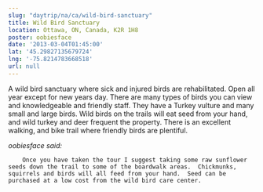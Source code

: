 ```yaml
---
slug: "daytrip/na/ca/wild-bird-sanctuary"
title: Wild Bird Sanctuary
location: Ottawa, ON, Canada, K2R 1H8
poster: oobiesface
date: '2013-03-04T01:45:00'
lat: '45.29827135679724'
lng: '-75.8214783668518'
url: null
---
```


A wild bird sanctuary where sick and injured birds are rehabilitated.  Open all year except for new years day.  There are many types of birds you can view and knowledgeable and friendly staff.  They have a Turkey vulture and many small and large birds.  Wild birds on the trails will eat seed from your hand, and wild turkey and deer frequent the property.  There is an excellent walking, and bike trail where friendly birds are plentiful.  

<em>oobiesface said:</em>

        Once you have taken the tour I suggest taking some raw sunflower seeds down the trail to some of the boardwalk areas.  Chickmunks, squirrels and birds will all feed from your hand.  Seed can be purchased at a low cost from the wild bird care center.
